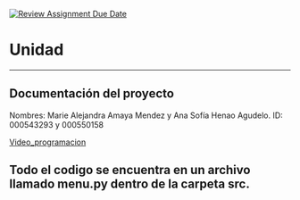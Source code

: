 [![Review Assignment Due Date](https://classroom.github.com/assets/deadline-readme-button-22041afd0340ce965d47ae6ef1cefeee28c7c493a6346c4f15d667ab976d596c.svg)](https://classroom.github.com/a/gzRFP7VK)
# Unidad 
---
## Documentación del proyecto
Nombres: Marie Alejandra Amaya Mendez y Ana Sofía Henao Agudelo.
ID: 000543293 y 000550158

[Video_programacion](https://drive.google.com/file/d/1yT1t_211xrPoozZYlYpHoVekmujURpYW/view?usp=sharing)

Todo el codigo se encuentra en un archivo llamado menu.py dentro de la carpeta src.
---
